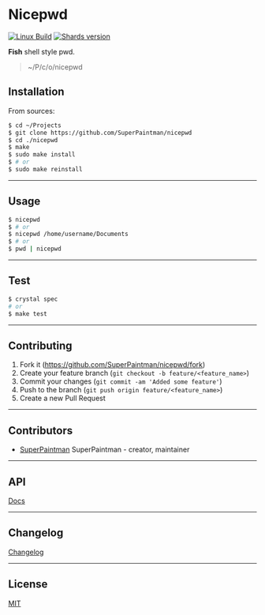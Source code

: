 # Nicepwd

[![Linux Build][travis-image]][travis-url]
[![Shards version][shards-image]][shards-url]


**Fish** shell style pwd.

> ~/P/c/o/nicepwd


## Installation

From sources:

```sh
$ cd ~/Projects
$ git clone https://github.com/SuperPaintman/nicepwd
$ cd ./nicepwd
$ make
$ sudo make install
$ # or
$ sudo make reinstall
```


--------------------------------------------------------------------------------

## Usage

```sh
$ nicepwd
$ # or
$ nicepwd /home/username/Documents
$ # or
$ pwd | nicepwd
```


--------------------------------------------------------------------------------

## Test

```sh
$ crystal spec
# or
$ make test
```


--------------------------------------------------------------------------------

## Contributing

1. Fork it (<https://github.com/SuperPaintman/nicepwd/fork>)
2. Create your feature branch (`git checkout -b feature/<feature_name>`)
3. Commit your changes (`git commit -am 'Added some feature'`)
4. Push to the branch (`git push origin feature/<feature_name>`)
5. Create a new Pull Request


--------------------------------------------------------------------------------

## Contributors

- [SuperPaintman](https://github.com/SuperPaintman) SuperPaintman - creator, maintainer


--------------------------------------------------------------------------------

## API
[Docs][docs-url]


--------------------------------------------------------------------------------

## Changelog
[Changelog][changelog-url]


--------------------------------------------------------------------------------

## License

[MIT][license-url]


[license-url]: LICENSE
[changelog-url]: CHANGELOG.md
[docs-url]: https://superpaintman.github.io/nicepwd/
[screenshot-image]: README/screenshot.png
[travis-image]: https://img.shields.io/travis/SuperPaintman/nicepwd/master.svg?label=linux
[travis-url]: https://travis-ci.org/SuperPaintman/nicepwd
[shards-image]: https://img.shields.io/github/tag/superpaintman/nicepwd.svg?label=shards
[shards-url]: https://github.com/superpaintman/nicepwd

